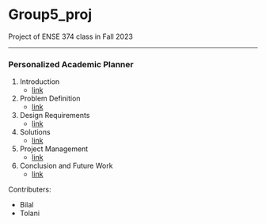 # Group5_proj
Project of ENSE 374 class in Fall 2023

---

### Personalized Academic Planner

1. Introduction
	- [link](https://www.example.com)
2. Problem Definition
	- [link](https://github.com/ENSE374-F23/group5_proj/blob/main/Business_Case.docx)
3. Design Requirements
	- [link](https://www.example.com)
4. Solutions
	- [link](https://www.example.com)
5. Project Management
	- [link](https://www.example.com)
6. Conclusion and Future Work
	- [link](https://www.example.com)

Contributers:
- Bilal
- Tolani
